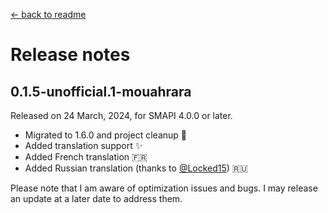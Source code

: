 ﻿[← back to readme](../README.md)

# Release notes

## 0.1.5-unofficial.1-mouahrara
Released on 24 March, 2024, for SMAPI 4.0.0 or later.
* Migrated to 1.6.0 and project cleanup 🚀
* Added translation support ✨
* Added French translation 🇫🇷
* Added Russian translation (thanks to [@Locked15](https://github.com/Locked15)) 🇷🇺

Please note that I am aware of optimization issues and bugs. I may release an update at a later date to address them.
